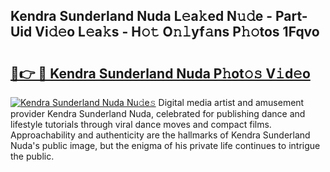 ## Kendra Sunderland Nuda L𝚎a𝚔ed N𝚞𝚍e - Part-Uid Vi𝚍𝚎o L𝚎a𝚔s - H𝚘𝚝 O𝚗𝚕yf𝚊ns P𝚑𝚘tos 1Fqvo

# <h2><a href="http://kfay28.oniu.top/?m=Kendra+Sunderland+Nuda">🔗👉 🔴 Kendra Sunderland Nuda P𝚑ot𝚘𝚜 V𝚒d𝚎o</a></h2>

[![Kendra Sunderland Nuda Nu𝚍e𝚜](https://i.imgur.com/0qMVB7G.gif)](http://kfay28.oniu.top/?m=Kendra+Sunderland+Nuda)
Digital media artist and amusement provider Kendra Sunderland Nuda, celebrated for publishing dance and lifestyle tutorials through viral dance moves and compact films. Approachability and authenticity are the hallmarks of Kendra Sunderland Nuda's public image, but the enigma of his private life continues to intrigue the public.  

